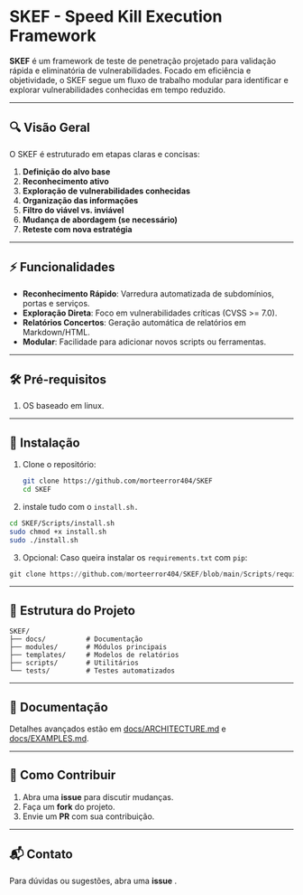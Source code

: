 # SKEF - Speed Kill Execution Framework

**SKEF** é um framework de teste de penetração projetado para validação rápida e eliminatória de vulnerabilidades. Focado em eficiência e objetividade, o SKEF segue um fluxo de trabalho modular para identificar e explorar vulnerabilidades conhecidas em tempo reduzido.

---

## 🔍 Visão Geral

O SKEF é estruturado em etapas claras e concisas:

1. **Definição do alvo base**
2. **Reconhecimento ativo**
3. **Exploração de vulnerabilidades conhecidas**
4. **Organização das informações**
5. **Filtro do viável vs. inviável**
6. **Mudança de abordagem (se necessário)**
7. **Reteste com nova estratégia**

---

## ⚡ Funcionalidades
- **Reconhecimento Rápido**: Varredura automatizada de subdomínios, portas e serviços.
- **Exploração Direta**: Foco em vulnerabilidades críticas (CVSS >= 7.0).
- **Relatórios Concertos**: Geração automática de relatórios em Markdown/HTML.
- **Modular**: Facilidade para adicionar novos scripts ou ferramentas.

---

## 🛠️ Pré-requisitos

1. OS baseado em linux.
   
---
## 🚀 Instalação

1. Clone o repositório:
   ```bash
   git clone https://github.com/morteerror404/SKEF
   cd SKEF
   ```


2. instale tudo com o ``install.sh.``
   
```bash
cd SKEF/Scripts/install.sh
sudo chmod +x install.sh
sudo ./install.sh
```

3. Opcional: Caso queira instalar os ``requirements.txt`` com ``pip``:

```python
git clone https://github.com/morteerror404/SKEF/blob/main/Scripts/requirements.txt
```   

---

## 📂 Estrutura do Projeto
```
SKEF/
├── docs/          # Documentação
├── modules/       # Módulos principais
├── templates/     # Modelos de relatórios
├── scripts/       # Utilitários
└── tests/         # Testes automatizados
```

---

## 📄 Documentação
Detalhes avançados estão em [docs/ARCHITECTURE.md](Arquitetura.md) e [docs/EXAMPLES.md](Exemplos.md).

---

## 🤝 Como Contribuir
1. Abra uma **issue** para discutir mudanças.
2. Faça um **fork** do projeto.
3. Envie um **PR** com sua contribuição.

---

## 📬 Contato
Para dúvidas ou sugestões, abra uma **issue** .
